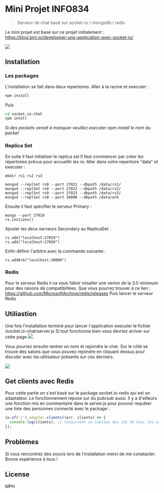 # Mini Projet INFO834
> Serveur de chat basé sur socket-io / mongodb / redis

Le mini projet est basé sur ce projet initialement : https://blog.bini.io/developper-une-application-avec-socket-io/


![](header.png)

## Installation

### Les packages
L'installation se fait dans deux repertoires.
Aller à la racine et executer :
```sh
npm install
```

Puis
```sh
cd socket.io-chat
npm intall
```
_Si des packets venait à manquer veuillez executer npm install *le nom du packet*_

### Replica Set
En suite il faut initialiser le replica set
Il faut commencer par créer les répertoires prévus pour accueillir les rs:
Aller dans votre repertoire "data" et executer :
```
mkdir rs1 rs2 rs3
```

```
mongod --replSet rs0 --port 27021 --dbpath /data/rs1/
mongod --replSet rs0 --port 27022 --dbpath /data/rs2/
mongod --replSet rs0 --port 27023 --dbpath /data/rs3/
mongod --replSet rs0 --port 30000 --dbpath /data/arb
```

Ensuite il faut spécifier le serveur Primary :
```
mongo --port 27018
rs.initiate()
```

Ajouter les deux serveurs Secondary au ReplicaSet :
```
rs.add("localhost:27019")
rs.add("localhost:27020")
```

Enfin définir l'arbitre avec la commande suivante :
```
rs.addArb("localhost:30000")
```

### Redis
Pour le serveur Redis il va vous falloir intsaller une verion de la 3.0 minimum pour des raisons de compatibiltées.
Que vous pourrez trouver à ce lien : https://github.com/MicrosoftArchive/redis/releases
Puis lancer le serveur Redis


## Utiliastion

Une fois l'installation terminé pour lancer l'application executer le fichier /socket.io-chat/server.js
Si tout fonctionne bien vous devriez arriver sur cette page 
![](https://www.zupimages.net/up/20/17/5et5.jpg)

Vous pourrez ensuite rentrer un nom et rejoindre le chat.
Sur le côté se trouve des salons que vous pouvez rejoindre en cliquant dessus pour discuter avec les utilisateur présents sur ces derniers.

![](https://www.zupimages.net/up/20/17/4nv1.jpg)

## Get clients avec Redis 

Pour cette partie on s'est basé sur le package socket.io-redis qui est un adaptateur. 
Le fonctionnement repose sur du pub/sub aussi.
Il y a d'ailleurs une fonction mis en commentaire dans le server.js pour pouvoir requêter une liste des personnes connecté avec le package :

```js
io.of('/').adapter.clients((err, clients) => {
  console.log(clients); // retournant un tableau des ids de tous les utilisateurs connectés
});
```
## Problèmes
Si vous rencontrez des soucis lors de l'installation merci de me conatacter.
Bonne expérience à tous !

## License

MPH

